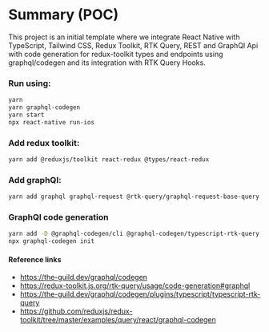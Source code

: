 # Summary (POC)
This project is an initial template where we integrate React Native with TypeScript, Tailwind CSS, Redux Toolkit, RTK Query, REST and GraphQl Api with code generation for redux-toolkit types and endpoints using graphql/codegen and its integration with RTK Query Hooks.

### Run using:
```bash
yarn
yarn graphql-codegen
yarn start
npx react-native run-ios
```

### Add redux toolkit:
```bash
yarn add @reduxjs/toolkit react-redux @types/react-redux
```

### Add graphQl:
```bash
yarn add graphql graphql-request @rtk-query/graphql-request-base-query
```

### GraphQl code generation
```bash
yarn add -D @graphql-codegen/cli @graphql-codegen/typescript-rtk-query @graphql-codegen/typescript-operations @graphql-codegen/near-operation-file-preset
npx graphql-codegen init
```
#### Reference links
- https://the-guild.dev/graphql/codegen 
- https://redux-toolkit.js.org/rtk-query/usage/code-generation#graphql
- https://the-guild.dev/graphql/codegen/plugins/typescript/typescript-rtk-query
- https://github.com/reduxjs/redux-toolkit/tree/master/examples/query/react/graphql-codegen
